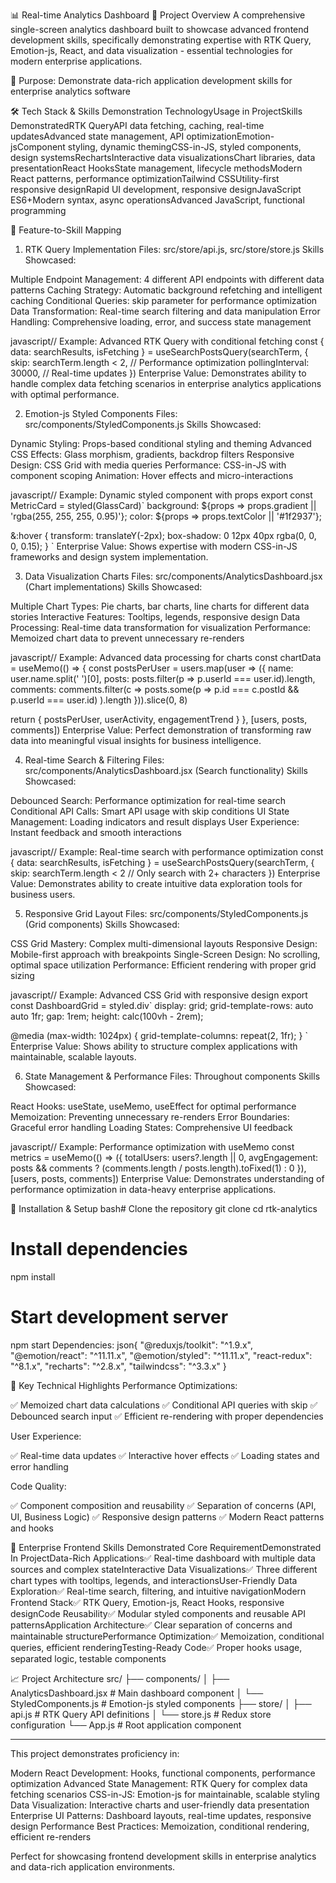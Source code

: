 📊 Real-time Analytics Dashboard
🚀 Project Overview
A comprehensive single-screen analytics dashboard built to showcase advanced frontend development skills, specifically demonstrating expertise with RTK Query, Emotion-js, React, and data visualization - essential technologies for modern enterprise applications.

🎯 Purpose: Demonstrate data-rich application development skills for enterprise analytics software

🛠️ Tech Stack & Skills Demonstration
TechnologyUsage in ProjectSkills DemonstratedRTK QueryAPI data fetching, caching, real-time updatesAdvanced state management, API optimizationEmotion-jsComponent styling, dynamic themingCSS-in-JS, styled components, design systemsRechartsInteractive data visualizationsChart libraries, data presentationReact HooksState management, lifecycle methodsModern React patterns, performance optimizationTailwind CSSUtility-first responsive designRapid UI development, responsive designJavaScript ES6+Modern syntax, async operationsAdvanced JavaScript, functional programming

🎯 Feature-to-Skill Mapping
1. RTK Query Implementation
Files: src/store/api.js, src/store/store.js
Skills Showcased:

Multiple Endpoint Management: 4 different API endpoints with different data patterns
Caching Strategy: Automatic background refetching and intelligent caching
Conditional Queries: skip parameter for performance optimization
Data Transformation: Real-time search filtering and data manipulation
Error Handling: Comprehensive loading, error, and success state management

javascript// Example: Advanced RTK Query with conditional fetching
const { data: searchResults, isFetching } = useSearchPostsQuery(searchTerm, {
  skip: searchTerm.length < 2, // Performance optimization
  pollingInterval: 30000,      // Real-time updates
})
Enterprise Value: Demonstrates ability to handle complex data fetching scenarios in enterprise analytics applications with optimal performance.

2. Emotion-js Styled Components
Files: src/components/StyledComponents.js
Skills Showcased:

Dynamic Styling: Props-based conditional styling and theming
Advanced CSS Effects: Glass morphism, gradients, backdrop filters
Responsive Design: CSS Grid with media queries
Performance: CSS-in-JS with component scoping
Animation: Hover effects and micro-interactions

javascript// Example: Dynamic styled component with props
export const MetricCard = styled(GlassCard)`
  background: ${props => props.gradient || 'rgba(255, 255, 255, 0.95)'};
  color: ${props => props.textColor || '#1f2937'};
  
  &:hover {
    transform: translateY(-2px);
    box-shadow: 0 12px 40px rgba(0, 0, 0, 0.15);
  }
`
Enterprise Value: Shows expertise with modern CSS-in-JS frameworks and design system implementation.

3. Data Visualization Charts
Files: src/components/AnalyticsDashboard.jsx (Chart implementations)
Skills Showcased:

Multiple Chart Types: Pie charts, bar charts, line charts for different data stories
Interactive Features: Tooltips, legends, responsive design
Data Processing: Real-time data transformation for visualization
Performance: Memoized chart data to prevent unnecessary re-renders

javascript// Example: Advanced data processing for charts
const chartData = useMemo(() => {
  const postsPerUser = users.map(user => ({
    name: user.name.split(' ')[0],
    posts: posts.filter(p => p.userId === user.id).length,
    comments: comments.filter(c => 
      posts.some(p => p.id === c.postId && p.userId === user.id)
    ).length
  })).slice(0, 8)
  
  return { postsPerUser, userActivity, engagementTrend }
}, [users, posts, comments])
Enterprise Value: Perfect demonstration of transforming raw data into meaningful visual insights for business intelligence.

4. Real-time Search & Filtering
Files: src/components/AnalyticsDashboard.jsx (Search functionality)
Skills Showcased:

Debounced Search: Performance optimization for real-time search
Conditional API Calls: Smart API usage with skip conditions
UI State Management: Loading indicators and result displays
User Experience: Instant feedback and smooth interactions

javascript// Example: Real-time search with performance optimization
const { data: searchResults, isFetching } = useSearchPostsQuery(searchTerm, {
  skip: searchTerm.length < 2 // Only search with 2+ characters
})
Enterprise Value: Demonstrates ability to create intuitive data exploration tools for business users.

5. Responsive Grid Layout
Files: src/components/StyledComponents.js (Grid components)
Skills Showcased:

CSS Grid Mastery: Complex multi-dimensional layouts
Responsive Design: Mobile-first approach with breakpoints
Single-Screen Design: No scrolling, optimal space utilization
Performance: Efficient rendering with proper grid sizing

javascript// Example: Advanced CSS Grid with responsive design
export const DashboardGrid = styled.div`
  display: grid;
  grid-template-rows: auto auto 1fr;
  gap: 1rem;
  height: calc(100vh - 2rem);
  
  @media (max-width: 1024px) {
    grid-template-columns: repeat(2, 1fr);
  }
`
Enterprise Value: Shows ability to structure complex applications with maintainable, scalable layouts.

6. State Management & Performance
Files: Throughout components
Skills Showcased:

React Hooks: useState, useMemo, useEffect for optimal performance
Memoization: Preventing unnecessary re-renders
Error Boundaries: Graceful error handling
Loading States: Comprehensive UI feedback

javascript// Example: Performance optimization with useMemo
const metrics = useMemo(() => ({
  totalUsers: users?.length || 0,
  avgEngagement: posts && comments ? (comments.length / posts.length).toFixed(1) : 0
}), [users, posts, comments])
Enterprise Value: Demonstrates understanding of performance optimization in data-heavy enterprise applications.

🚀 Installation & Setup
bash# Clone the repository
git clone <repository-url>
cd rtk-analytics

# Install dependencies
npm install

# Start development server
npm start
Dependencies:
json{
  "@reduxjs/toolkit": "^1.9.x",
  "@emotion/react": "^11.11.x",
  "@emotion/styled": "^11.11.x",
  "react-redux": "^8.1.x",
  "recharts": "^2.8.x",
  "tailwindcss": "^3.3.x"
}

🎯 Key Technical Highlights
Performance Optimizations:

✅ Memoized chart data calculations
✅ Conditional API queries with skip
✅ Debounced search input
✅ Efficient re-rendering with proper dependencies

User Experience:

✅ Real-time data updates
✅ Interactive hover effects
✅ Loading states and error handling

Code Quality:

✅ Component composition and reusability
✅ Separation of concerns (API, UI, Business Logic)
✅ Responsive design patterns
✅ Modern React patterns and hooks


🎯 Enterprise Frontend Skills Demonstrated
Core RequirementDemonstrated In ProjectData-Rich Applications✅ Real-time dashboard with multiple data sources and complex stateInteractive Data Visualizations✅ Three different chart types with tooltips, legends, and interactionsUser-Friendly Data Exploration✅ Real-time search, filtering, and intuitive navigationModern Frontend Stack✅ RTK Query, Emotion-js, React Hooks, responsive designCode Reusability✅ Modular styled components and reusable API patternsApplication Architecture✅ Clear separation of concerns and maintainable structurePerformance Optimization✅ Memoization, conditional queries, efficient renderingTesting-Ready Code✅ Proper hooks usage, separated logic, testable components

📈 Project Architecture
src/
├── components/
│   ├── AnalyticsDashboard.jsx    # Main dashboard component
│   └── StyledComponents.js       # Emotion-js styled components
├── store/
│   ├── api.js                    # RTK Query API definitions
│   └── store.js                  # Redux store configuration
└── App.js                        # Root application component

---
This project demonstrates proficiency in:

Modern React Development: Hooks, functional components, performance optimization
Advanced State Management: RTK Query for complex data fetching scenarios
CSS-in-JS: Emotion-js for maintainable, scalable styling
Data Visualization: Interactive charts and user-friendly data presentation
Enterprise UI Patterns: Dashboard layouts, real-time updates, responsive design
Performance Best Practices: Memoization, conditional rendering, efficient re-renders

Perfect for showcasing frontend development skills in enterprise analytics and data-rich application environments.
